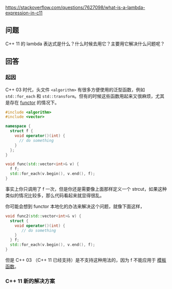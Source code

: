 <https://stackoverflow.com/questions/7627098/what-is-a-lambda-expression-in-c11>

## 问题

C++ 11 的 lambda 表达式是什么？什么时候去用它？主要用它解决什么问题呢？

## 回答

### 起因

C++ 03 时代，头文件 `<algorithm>` 有很多方便使用的泛型函数，例如 `std::for_each` 和 `std::transform`。但有的时候这些函数用起来又很麻烦，尤其是存在 [functor](https://stackoverflow.com/questions/356950/what-are-c-functors-and-their-uses) 的情况下。

```c++
#include <algorithm>
#include <vector>

namespace {
  struct f {
    void operator()(int) {
      // do something
    }
  };
}

void func(std::vector<int>& v) {
  f f;
  std::for_each(v.begin(), v.end(), f);
}
```

事实上你只调用了 f 一次，但是你还是需要像上面那样定义一个 strcut，如果这种类似的情况比较多，那么代码看起来就显得很乱。

你可能会想到 functor 本地化的办法来解决这个问题，就像下面这样，

```c++
void func2(std::vector<int>& v) {
  struct {
    void operator()(int) {
       // do something
    }
  } f;
  std::for_each(v.begin(), v.end(), f);
}
```

但是 C++ 03 （C++ 11 已经支持）是不支持这种用法的，因为 f 不能应用于 [模板函数](https://en.cppreference.com/w/cpp/language/function_template)。

### C++ 11 新的解决方案
